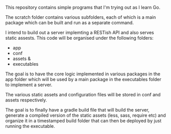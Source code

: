This repository contains simple programs that I'm trying out as I learn Go.

The scratch folder contains various subfolders, each of which is a main
package which can be built and run as a separate command.

I intend to build out a server implemting a RESTish API and also serves static
assests. This code will be organised under the following folders:
- app
- conf
- assets &
- executables

The goal is to have the core logic implemented in various packages in the app
folder which will be used by a main package in the executables folder to
implement a server.

The various static assets and configuration files will be stored in conf and
assets respectively.

The goal is to finally have a gradle build file that will build the server,
generate a compiled version of the static assets (less, sass, require etc) and
organize it in a timestamped build folder that can then be deployed by just
running the executable.
